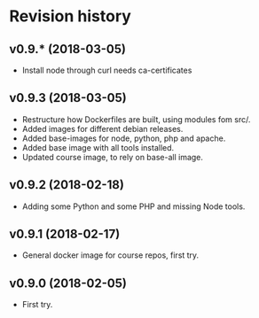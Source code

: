 Revision history
====================


v0.9.* (2018-03-05)
--------------------

* Install node through curl needs ca-certificates


v0.9.3 (2018-03-05)
--------------------

* Restructure how Dockerfiles are built, using modules fom src/.
* Added images for different debian releases.
* Added base-images for node, python, php and apache.
* Added base image with all tools installed.
* Updated course image, to rely on base-all image.


v0.9.2 (2018-02-18)
--------------------

* Adding some Python and some PHP and missing Node tools.


v0.9.1 (2018-02-17)
--------------------

* General docker image for course repos, first try.


v0.9.0 (2018-02-05)
--------------------

* First try.
